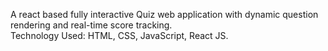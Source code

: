 A react based fully interactive Quiz web application with dynamic question rendering and real-time score
tracking.
<br>
Technology Used: HTML, CSS, JavaScript, React JS.

